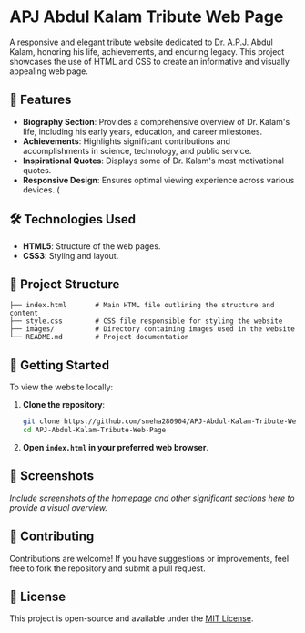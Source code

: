 

# APJ Abdul Kalam Tribute Web Page

A responsive and elegant tribute website dedicated to Dr. A.P.J. Abdul Kalam, honoring his life, achievements, and enduring legacy. This project showcases the use of HTML and CSS to create an informative and visually appealing web page. 

## 🌟 Features

- **Biography Section**: Provides a comprehensive overview of Dr. Kalam's life, including his early years, education, and career milestones.
- **Achievements**: Highlights significant contributions and accomplishments in science, technology, and public service.
- **Inspirational Quotes**: Displays some of Dr. Kalam's most motivational quotes.
- **Responsive Design**: Ensures optimal viewing experience across various devices. (

## 🛠️ Technologies Used

- **HTML5**: Structure of the web pages.
- **CSS3**: Styling and layout. 

## 📁 Project Structure



```plaintext
├── index.html       # Main HTML file outlining the structure and content
├── style.css        # CSS file responsible for styling the website
├── images/          # Directory containing images used in the website
└── README.md        # Project documentation
```



## 🚀 Getting Started

To view the website locally:

1. **Clone the repository**:

   ```bash
   git clone https://github.com/sneha280904/APJ-Abdul-Kalam-Tribute-Web-Page.git
   cd APJ-Abdul-Kalam-Tribute-Web-Page
   ```



2. **Open `index.html` in your preferred web browser**.

## 📸 Screenshots

*Include screenshots of the homepage and other significant sections here to provide a visual overview.*

## 🤝 Contributing

Contributions are welcome! If you have suggestions or improvements, feel free to fork the repository and submit a pull request.

## 📄 License

This project is open-source and available under the [MIT License](LICENSE).
